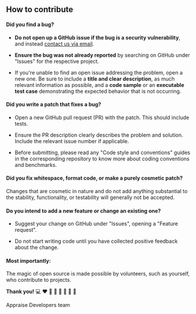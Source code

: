 ## How to contribute

#### **Did you find a bug?**

* **Do not open up a GitHub issue if the bug is a security vulnerability**, and instead [contact us via email](mailto:cfedermann@gmail.com).

* **Ensure the bug was not already reported** by searching on GitHub under "Issues" for the respective project.

* If you're unable to find an open issue addressing the problem, open a new one. Be sure to include a **title and clear description**, as much relevant information as possible, and a **code sample** or an **executable test case** demonstrating the expected behavior that is not occurring.

#### **Did you write a patch that fixes a bug?**

* Open a new GitHub pull request (PR) with the patch. This should include tests.

* Ensure the PR description clearly describes the problem and solution. Include the relevant issue number if applicable.

* Before submitting, please read any "Code style and conventions" guides in the corresponding repository to know more about coding conventions and benchmarks.

#### **Did you fix whitespace, format code, or make a purely cosmetic patch?**

Changes that are cosmetic in nature and do not add anything substantial to the stability, functionality, or testability will generally not be accepted.

#### **Do you intend to add a new feature or change an existing one?**

* Suggest your change on GitHub under "Issues", opening a "Feature request".

* Do not start writing code until you have collected positive feedback about the change.

#### **Most importantly:**

The magic of open source is made possible by volunteers, such as yourself, who contribute to projects.

**Thank you!** :computer: :heart: :yellow_heart: :green_heart: :blue_heart: :purple_heart: :clap: :metal:

Appraise Developers team
